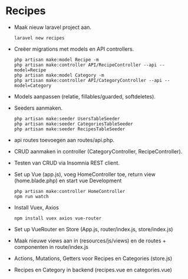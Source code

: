 # Recipes

- Maak nieuw laravel project aan.

  ```
  laravel new recipes
  ```

- Creëer migrations met models en API controllers.

  ```
  php artisan make:model Recipe -m
  php artisan make:controller API/RecipeController --api --model=Recipe
  php artisan make:model Category -m
  php artisan make:controller API/CategoryController --api --model=Category
  ```

- Models aanpassen (relatie, fillables/guarded, softdeletes).

- Seeders aanmaken.

  ```
  php artisan make:seeder UsersTableSeeder
  php artisan make:seeder CategoriesTableSeeder
  php artisan make:seeder RecipesTableSeeder
  ```

  

- api routes toevoegen aan routes/api.php.

- CRUD aanmaken in controller (CategoryController, RecipeController).

- Testen van CRUD via Insomnia REST client.

- Set up Vue (app.js), voeg HomeController toe, return view (home.blade.php) en start vue Development

  ```
  php artisan make:controller HomeController
  npm run watch
  ```

  

- Install Vuex, Axios

  ```
  npm install vuex axios vue-router
  ```

- Set up VueRouter en Store (App.js, router/index.js, store/index.js)

- Maak nieuwe views aan in (resources/js/views) en de routes + componenten in route/index.js

- Actions, Mutations, Getters voor Recipes en Categories (store.js)

- Recipes en Category in backend (recipes.vue en categories.vue)

  ```
  
  ```

  

